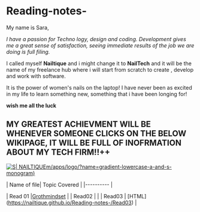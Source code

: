 # Reading-notes-

My name is Sara, 

*I have a passion for Techno logy, design and coding. Development gives me a great sense of satisfaction, seeing immediate results of the job we are doing is full filing.*

I called myself **Nailtique** and i might change it to **NailTech** and it will be the name of my freelance hub where i will start from scratch to create , develop and work with software.

It is the power of women's nails on the laptop!
I have never been as excited in my life to learn something new, something that i have been longing for!

**wish me all the luck**
  
  ## MY GREATEST ACHIEVMENT WILL BE WHENEVER SOMEONE CLICKS ON THE BELOW WIKIPAGE, IT WILL BE FULL OF INOFRMATION ABOUT MY TECH FIRM!!++
  
  
  [![S| NAILTIQUE](https://www.designevo.co)m/apps/logo/?name=gradient-lowercase-a-and-s-monogram)](https://en.wikipedia.org/w/index.phpsearch=Nailtique&title=Special%3ASearch&profile=advanced&fulltext=1&ns0=1)
  

| Name of file| Topic Covered |
|----------    |   

|    Read 01   |[Grothmindset](https://nailtique.github.io/Reading-notes-/Read01)             |
|    Read02     |              |
|    Read03    | [HTML] (https://nailtique.github.io/Reading-notes-/Read03)     |  

    

  
  












